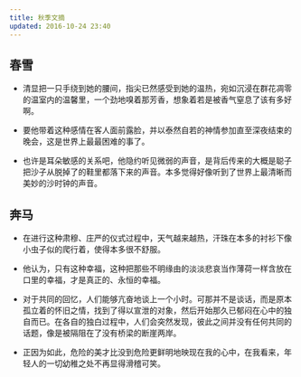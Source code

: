 ```yaml
---
title: 秋季文摘
updated: 2016-10-24 23:40
---
```


## 春雪


+ 清显把一只手绕到她的腰间，指尖已然感受到她的温热，宛如沉浸在群花凋零的温室内的温馨里，一个劲地嗅着那芳香，想象着若是被香气窒息了该有多好啊。

+ 要他带着这种感情在客人面前露脸，并以泰然自若的神情参加直至深夜结束的晚会，这是世界上最最困难的事了。

+ 也许是耳朵敏感的关系吧，他隐约听见微弱的声音，是背后传来的大概是聪子把沙子从脱掉了的鞋里都落下来的声音。本多觉得好像听到了世界上最清晰而美妙的沙时钟的声音。


## 奔马


+ 在进行这种肃穆、庄严的仪式过程中，天气越来越热，汗珠在本多的衬衫下像小虫子似的爬行着，使得本多很不舒服。

+ 他认为，只有这种幸福，这种把那些不明缘由的淡淡悲哀当作薄荷一样含放在口里的幸福，才是真正的、永恒的幸福。

+ 对于共同的回忆，人们能够亢奋地谈上一个小时。可那并不是谈话，而是原本孤立着的怀旧之情，找到了得以宣泄的对象，然后开始那久已郁闷在心中的独自而已。在各自的独白过程中，人们会突然发现，彼此之间并没有任何共同的话题，像是被隔阻在了没有桥梁的断崖两岸。

+ 正因为如此，危险的美才比没到危险更鲜明地映现在我的心中，在我看来，年轻人的一切幼稚之处不再显得滑稽可笑。
